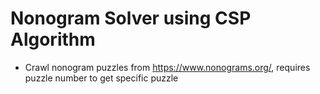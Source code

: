 # Nonogram Solver using CSP Algorithm

- Crawl nonogram puzzles from https://www.nonograms.org/, requires puzzle number to get specific puzzle

